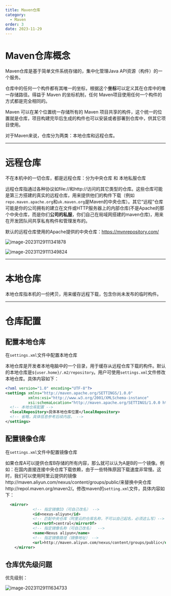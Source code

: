 ```yaml
---
title: Maven仓库
category:
  - Maven
order: 3
date: 2023-11-29
---
```


<!-- more -->

# Maven仓库概念

Maven仓库是基于简单文件系统存储的，集中化管理Java API资源（构件）的一个服务。

仓库中的任何一个构件都有其唯一的坐标，根据这个**坐标**可以定义其在仓库中的唯一存储路径。得益于 Maven 的坐标机制，任何 Maven项目使用任何一个构件的方式都是完全相同的。

Maven 可以在某个位置统一存储所有的 Maven 项目共享的构件，这个统一的位置就是仓库，项目构建完毕后生成的构件也可以安装或者部署到仓库中，供其它项目使用。

对于Maven来说，仓库分为两类：本地仓库和远程仓库。

---

# 远程仓库

不在本机中的一切仓库，都是远程仓库：分为中央仓库 和  本地私服仓库

远程仓库指通过各种协议如file://和http://访问的其它类型的仓库。这些仓库可能是第三方搭建的真实的远程仓库，用来提供他们的构件下载（例如`repo.maven.apache.org`和`uk.maven.org`是Maven的中央仓库）。其它“远程”仓库可能是你的公司拥有的建立在文件或HTTP服务器上的内部仓库(不是Apache的那个中央仓库，而是你们**公司的私服**，你们自己在局域网搭建的maven仓库)，用来在开发团队间共享私有构件和管理发布的。

默认的远程仓库使用的Apache提供的中央仓库：https://mvnrepository.com/

![image-20231129111341878](https://studyimages.oss-cn-beijing.aliyuncs.com/img/Maven/202311/202311291113275.png)

![image-20231129111349824](https://studyimages.oss-cn-beijing.aliyuncs.com/img/Maven/202311/202311291113219.png)

---

# 本地仓库

本地仓库指本机的一份拷贝，用来缓存远程下载，包含你尚未发布的临时构件。

---

# 仓库配置

## 配置本地仓库

在`settings.xml`文件中配置本地仓库

本地仓库是开发者本地电脑中的一个目录，用于缓存从远程仓库下载的构件。默认的本地仓库是`${user.home}/.m2/repository`。用户可使用`settings.xml`文件修改本地仓库。具体内容如下：

```xml
<?xml version="1.0" encoding="UTF-8"?>
<settings xmlns="http://maven.apache.org/SETTINGS/1.0.0"
          xmlns:xsi="http://www.w3.org/2001/XMLSchema-instance"
          xsi:schemaLocation="http://maven.apache.org/SETTINGS/1.0.0 http://maven.apache.org/xsd/settings-1.0.0.xsd">
  <!-- 本地仓库配置 -->
  <localRepository>具体本地仓库位置</localRepository>
  <!-- 省略，具体信息参考后续内容。 -->
</settings>
```

## 配置镜像仓库

在`settings.xml`文件中配置镜像仓库

如果仓库A可以提供仓库B存储的所有内容，那么就可以认为A是B的一个镜像。例如：在国内直接连接中央仓库下载依赖，由于一些特殊原因下载速度非常慢。这时，我们可以使用阿里云提供的镜像http://maven.aliyun.com/nexus/content/groups/public/来替换中央仓库http://repol.maven.org/maven2/。修改maven的`setting.xml`文件，具体内容如下：


```xml
  <mirror> 
            <!-- 指定镜像ID（可自己改名） -->
            <id>nexus-aliyun</id> 
            <!-- 匹配中央仓库（阿里云的仓库名称，不可以自己起名，必须这么写）-->
            <mirrorOf>central</mirrorOf>
            <!-- 指定镜像名称（可自己改名）  -->   
            <name>Nexus aliyun</name> 
            <!-- 指定镜像路径（镜像地址） -->
            <url>http://maven.aliyun.com/nexus/content/groups/public</url> 
    </mirror>
```

## 仓库优先级问题

优先级别：

![image-20231129111634733](https://studyimages.oss-cn-beijing.aliyuncs.com/img/Maven/202311/202311291116981.png)